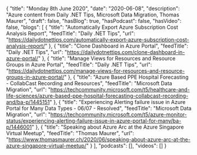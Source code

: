 {
  "title": "Monday 8th June 2020",
  "date": "2020-06-08",
  "description": "Azure content from Daily .NET Tips, Microsoft Data Migration, Thomas Maurer",
  "draft": false,
  "hasBlog": true,
  "hasPodcast": false,
  "hasVideo": false,
  "blogs": [
    {
      "title": "Automatically Export Azure Subscription Cost Analysis Report",
      "feedTitle": "Daily .NET Tips",
      "url": "https://dailydotnettips.com/automatically-export-azure-subscription-cost-analysis-report/"
    },
    {
      "title": "Clone Dashboard in Azure Portal",
      "feedTitle": "Daily .NET Tips",
      "url": "https://dailydotnettips.com/clone-dashboard-in-azure-portal/"
    },
    {
      "title": "Manage Views for Resources and Resource Groups in Azure Portal",
      "feedTitle": "Daily .NET Tips",
      "url": "https://dailydotnettips.com/manage-views-for-resources-and-resource-groups-in-azure-portal/"
    },
    {
      "title": "Azure Based PPE Hospital Forecasting - CollabCast Recording and Resources",
      "feedTitle": "Microsoft Data Migration",
      "url": "https://techcommunity.microsoft.com/t5/healthcare-and-life-sciences/azure-based-ppe-hospital-forecasting-collabcast-recording-and/ba-p/1445151"
    },
    {
      "title": "Experiencing Alerting failure issue in Azure Portal for Many Data Types - 06/07 - Resolved",
      "feedTitle": "Microsoft Data Migration",
      "url": "https://techcommunity.microsoft.com/t5/azure-monitor-status/experiencing-alerting-failure-issue-in-azure-portal-for-many/ba-p/1446001"
    },
    {
      "title": "Speaking about Azure Arc at the Azure Singapore Virtual Meetup",
      "feedTitle": "Thomas Maurer",
      "url": "https://www.thomasmaurer.ch/2020/06/speaking-about-azure-arc-at-the-azure-singapore-virtual-meetup/"
    }
  ],
  "podcasts": [],
  "videos": []
}